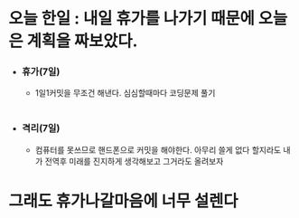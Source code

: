 # 오늘 한일 : 내일 휴가를 나가기 때문에 오늘은 계획을 짜보았다.
  - ### 휴가(7일)
    - 1일1커밋을 무조건 해낸다. 심심할때마다 코딩문제 풀기<br><br>
   
  - ### 격리(7일)
    - 컴퓨터를 못쓰므로 핸드폰으로 커밋을 해야한다. 아무리 쓸게 없다 할지라도 내가 전역후 미래를 진지하게 생각해보고 그거라도 올려보자  



# 그래도 휴가나갈마음에 너무 설렌다
